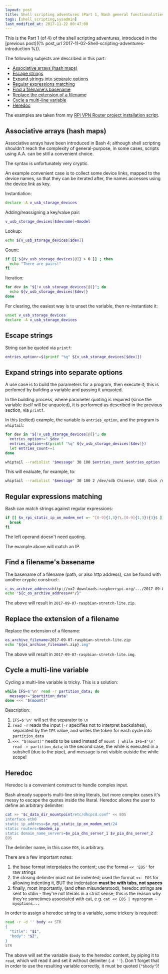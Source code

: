 ```yaml
---
layout: post
title: Shell scripting adventures (Part 1, Bash general functionalities)
tags: [shell_scripting,sysadmin]
last_modified_at: 2017-11-22 00:47:00
---
```


This is the Part 1 (of 4) of the shell scripting adventures, introduced in the [previous post]({% post_url 2017-11-02-Shell-scripting-adventures-introduction %}).

The following subjects are described in this part:

- [Associative arrays (hash maps)](Shell-scripting-adventures-part-1#associative-arrays-hash-maps)
- [Escape strings](Shell-scripting-adventures-part-1#escape-strings)
- [Expand strings into separate options](Shell-scripting-adventures-part-1#expand-strings-into-separate-options)
- [Regular expressions matching](Shell-scripting-adventures-part-1#regular-expressions-matching)
- [Find a filename's basename](Shell-scripting-adventures-part-1#find-a-filenames-basename)
- [Replace the extension of a filename](Shell-scripting-adventures-part-1#replace-the-extension-of-a-filename)
- [Cycle a multi-line variable](Shell-scripting-adventures-part-1#cycle-a-multi-line-variable)
- [Heredoc](Shell-scripting-adventures-part-1#heredoc)

The examples are taken from my [RPi VPN Router project installation script](https://github.com/saveriomiroddi/rpi_vpn_router/blob/master/install_vpn_router.sh).

## Associative arrays (hash maps)

Associative arrays have been introduced in Bash 4; although shell scripting shouldn't reach the complexity of general-purpose, in some cases, scripts using A.A. can be still a convenient choice.

The syntax is unfortunately very cryptic.

An example convenient case is to collect some device links, mapped to the device names, so that they can be iterated after, the names accesses using the device link as key.

Instantiation:

```sh
declare -A v_usb_storage_devices
```

Adding/reassigning a key/value pair:

```sh
v_usb_storage_devices[$devname]=$model
```

Lookup:

```sh
echo ${v_usb_storage_devices[$dev]}
```

Count:

```sh
if [[ ${#v_usb_storage_devices[@]} > 0 ]] ; then
  echo "There are pairs!"
fi
```

Iteration:

```sh
for dev in "${!v_usb_storage_devices[@]}"; do
  echo ${v_usb_storage_devices[$dev]}
done
```

For clearing, the easiest way is to unset the variable, then re-instantiate it:

```sh
unset v_usb_storage_devices
declare -A v_usb_storage_devices
```

## Escape strings

String can be quoted via `printf`:

```sh
entries_option+=$(printf "%q" ${v_usb_storage_devices[$dev]})
```

## Expand strings into separate options

A use case is to build the parameters for a program, then execute it; this is perfomed by building a variable and passing it unquoted.

In the building process, where parameter quoting is required (since the variable itself will be unquoted), it is performed as described in the previous section, via `printf`.

In this (edited) example, the variable is `entries_option`, and the program is `whiptail`:

```sh
for dev in "${!v_usb_storage_devices[@]}"; do
  entries_option+=" $dev "
  entries_option+=$(printf "%q" ${v_usb_storage_devices[$dev]})
  let entries_count+=1
done

whiptail --radiolist "$message" 30 100 $entries_count $entries_option
```

This will evaluate, for example, to:

```sh
whiptail --radiolist "$message" 30 100 2 /dev/sdb Chinese\ USB\ Disk /dev/sdc Super\ Flash\ Card
```

## Regular expressions matching

Bash can match strings against regular expressions:

```sh
if [[ $v_rpi_static_ip_on_modem_net =~ ^[0-9]{1,3}(\.[0-9]{1,3}){3}$ ]]; then
  break
fi
```

The left operand doesn't need quoting.

The example above will match an IP.

## Find a filename's basename

The basename of a filename (path, or also http address), can be found with another cryptic construct:

```sh
c_os_archive_address=http://vx2-downloads.raspberrypi.org/.../2017-09-07-raspbian-stretch-lite.zip
echo "${c_os_archive_address##*/}"
```

The above will result in `2017-09-07-raspbian-stretch-lite.zip`.

## Replace the extension of a filename

Replace the extension of a filename:

```sh
os_archive_filename=2017-09-07-raspbian-stretch-lite.zip
echo "${os_archive_filename%.zip}.img"
```

The above will result in `2017-09-07-raspbian-stretch-lite.img`.

## Cycle a multi-line variable

Cycling a multi-line variable is tricky. This is a solution:

```sh
while IFS=$'\n' read -r partition_data; do
  message+="$partition_data"
done <<< "$(mount)"
```

Description:

1. `IFS=$'\n'` will set the separator to `\n`
2. `read -r` reads the input (`-r` specifies not to interpret backslahes), separated by the `IFS` value, and writes the token for each cycle into `partition_data`
3. `<<< "$(mount)"` needs to be used instead of `mount | while IFS=$'\n' read -r partition_data`; in the second case, the while is executed in a subshell (due to the pipe), and message is not visible outside the while scope!

## Heredoc

Heredoc is a convenient construct to handle complex input.

Bash already supports multi-line string literals, but more complex cases it's messy to escape the quotes inside the literal. Heredoc allows the user to define an arbitrary delimiter:

```sh
cat >> "$c_data_dir_mountpoint/etc/dhcpcd.conf" << EOS
interface eth0
static ip_address=$v_rpi_static_ip_on_modem_net/24
static routers=$modem_ip
static domain_name_servers=$v_pia_dns_server_1 $v_pia_dns_server_2
EOS
```

The delimiter name, in this case `EOS`, is arbitrary.

There are a few important notes:

1. the base format interpolates the content; use the format `<< 'EOS'` for raw strings
2. the closing delimiter must not be indented; used the format `<<- EOS` for allowing indenting it, BUT the indentation **must be with tabs, not spaces**
3. finally, most importantly, (and often misunderstood), heredoc strings are sent to stdin - they're not literals in a strict sense; this is the reason why they're sometimes associated with cat, e.g. `cat << EOS | myprogram -myoptions...`

In order to assign a heredoc string to a variable, some trickery is required:

```sh
read -r -d '' body << STR
{
  "title": "$1",
  "body": "$2",
}
STR
```

The above will set the variable `$body` to the heredoc content, by piping it to `read`, which will read it and set it without delimiter (`-d ''`). Don't forget that in order to use the resulting variable correctly, it must be quoted (`"$body"`)!
